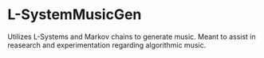 L-SystemMusicGen
================

Utilizes L-Systems and Markov chains to generate music. Meant to assist in reasearch and experimentation regarding algorithmic music.
